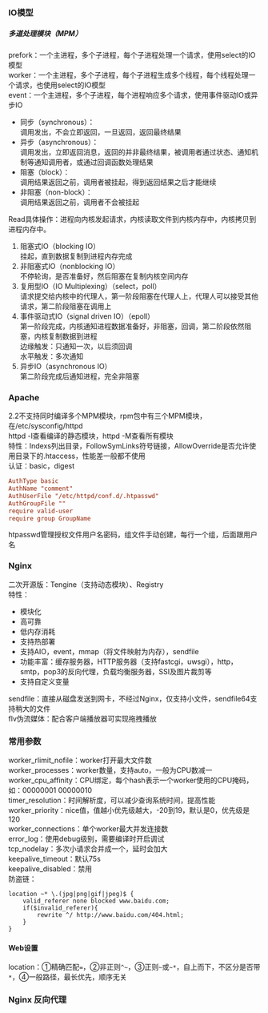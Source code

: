 ### IO模型
##### 多道处理模块（MPM）
prefork：一个主进程，多个子进程，每个子进程处理一个请求，使用select的IO模型  
worker：一个主进程，多个子进程，每个子进程生成多个线程，每个线程处理一个请求，也使用select的IO模型  
event：一个主进程，多个子进程，每个进程响应多个请求，使用事件驱动IO或异步IO  

- 同步（synchronous）：  
调用发出，不会立即返回，一旦返回，返回最终结果  
- 异步（asynchronous）：  
调用发出，立即返回消息，返回的并非最终结果，被调用者通过状态、通知机制等通知调用者，或通过回调函数处理结果  
- 阻塞（block）：  
调用结果返回之前，调用者被挂起，得到返回结果之后才能继续  
- 非阻塞（non-block）：  
调用结果返回之前，调用者不会被挂起  

Read具体操作：进程向内核发起请求，内核读取文件到内核内存中，内核拷贝到进程内存中。  
1. 阻塞式IO（blocking IO）  
挂起，直到数据复制到进程内存完成  
2. 非阻塞式IO（nonblocking IO）  
不停轮询，是否准备好，然后阻塞在复制内核空间内存  
3. 复用型IO（IO Multiplexing）（select，poll）  
请求提交给内核中的代理人，第一阶段阻塞在代理人上，代理人可以接受其他请求，第二阶段阻塞在调用上  
4. 事件驱动式IO（signal driven IO）（epoll）  
第一阶段完成，内核通知进程数据准备好，非阻塞，回调，第二阶段依然阻塞，内核复制数据到进程  
边缘触发：只通知一次，以后须回调  
水平触发：多次通知  
5. 异步IO（asynchronous IO）  
第二阶段完成后通知进程，完全非阻塞  
### Apache
2.2不支持同时编译多个MPM模块，rpm包中有三个MPM模块，在/etc/sysconfig/httpd  
httpd -l查看编译的静态模块，httpd -M查看所有模块  
特性：Indexs列出目录，FollowSymLinks符号链接，AllowOverride是否允许使用目录下的.htaccess，性能差一般都不使用  
认证：basic，digest  
```ini
AuthType basic
AuthName "comment"
AuthUserFile "/etc/httpd/conf.d/.htpasswd"
AuthGroupFile ""
require valid-user
require group GroupName
```
htpasswd管理授权文件用户名密码，组文件手动创建，每行一个组，后面跟用户名  
### Nginx
二次开源版：Tengine（支持动态模块）、Registry  
特性：  
- 模块化  
- 高可靠
- 低内存消耗
- 支持热部署  
- 支持AIO，event，mmap（将文件映射为内存），sendfile  
- 功能丰富：缓存服务器，HTTP服务器（支持fastcgi，uwsgi），http，smtp，pop3的反向代理，负载均衡服务器，SSI及图片裁剪等  
- 支持自定义变量  

sendfile：直接从磁盘发送到网卡，不经过Nginx，仅支持小文件，sendfile64支持稍大的文件  
flv伪流媒体：配合客户端播放器可实现拖拽播放  

### 常用参数
worker_rlimit_nofile：worker打开最大文件数  
worker_processes：worker数量，支持auto，一般为CPU数减一　　
worker_cpu_affinity：CPU绑定，每个hash表示一个worker使用的CPU掩码，如：00000001 00000010  
timer_resolution：时间解析度，可以减少查询系统时间，提高性能  
worker_priority：nice值，值越小优先级越大，-20到19，默认是0，优先级是120  
worker_connections：单个worker最大并发连接数  
error_log：使用debug级别，需要编译时开启调试  
tcp_nodelay：多次小请求合并成一个，延时会加大  
keepalive_timeout：默认75s  
keepalive_disabled：禁用  
防盗链：
```
location ~* \.(jpg|png|gif|jpeg)$ {
    valid_referer none blocked www.baidu.com;
    if($invalid_referer){
        rewrite ^/ http://www.baidu.com/404.html;
    }
}
```

#### Web设置
location：①精确匹配`=`，②非正则`^~`，③正则`~`或`~*`，自上而下，不区分是否带`*`，④一般路径，最长优先，顺序无关  
### Nginx 反向代理